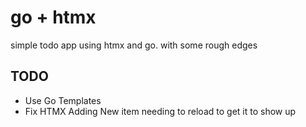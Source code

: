# go + htmx

simple todo app using htmx and go.
with some rough edges

## TODO 

* Use Go Templates
* Fix HTMX Adding New item needing to reload to get it to show up
